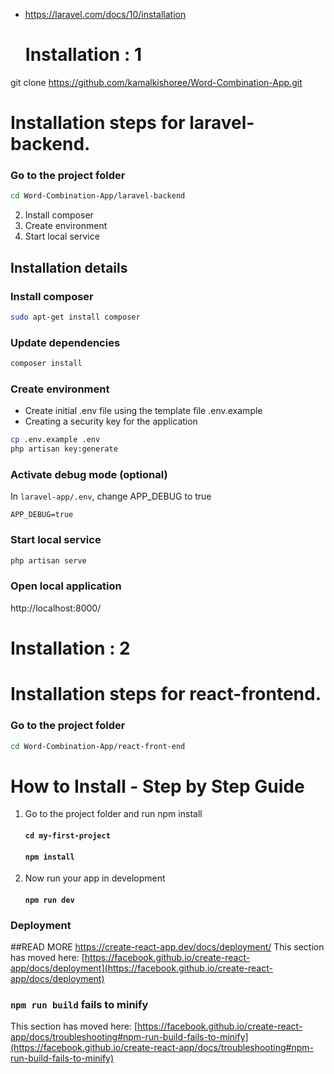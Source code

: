 
* https://laravel.com/docs/10/installation
  # Installation : 1
 git clone https://github.com/kamalkishoree/Word-Combination-App.git

# Installation steps for laravel-backend.

### Go to the project folder

```bash
cd Word-Combination-App/laravel-backend
```

2. Install composer
3. Create environment
4. Start local service


## Installation details


### Install composer

```bash
sudo apt-get install composer
```





### Update dependencies

```bash
composer install
```

### Create environment

* Create initial .env file using the template file .env.example
* Creating a security key for the application

```bash
cp .env.example .env
php artisan key:generate
```

### Activate debug mode (optional)

In `laravel-app/.env`, change APP_DEBUG to true

```
APP_DEBUG=true
```

### Start local service

```bash
php artisan serve
```

### Open local application

http://localhost:8000/


  # Installation : 2

# Installation steps for react-frontend.
### Go to the project folder
```bash
cd Word-Combination-App/react-front-end
```

# How to Install - Step by Step Guide

1. Go to the project folder and run npm install
   #### `cd my-first-project`
   #### `npm install`

2. Now run your app in development
   #### `npm run dev`

### Deployment
##READ MORE
https://create-react-app.dev/docs/deployment/
This section has moved here: [https://facebook.github.io/create-react-app/docs/deployment](https://facebook.github.io/create-react-app/docs/deployment)

### `npm run build` fails to minify

This section has moved here: [https://facebook.github.io/create-react-app/docs/troubleshooting#npm-run-build-fails-to-minify](https://facebook.github.io/create-react-app/docs/troubleshooting#npm-run-build-fails-to-minify)
